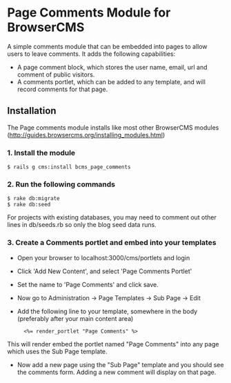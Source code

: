# Page Comments Module for BrowserCMS

A simple comments module that can be embedded into pages to allow users to leave comments. It adds the following capabilities:

* A page comment block, which stores the user name, email, url and comment of public visitors.
* A comments portlet, which can be added to any template, and will record comments for that page.

## Installation

The Page comments module installs like most other BrowserCMS modules (http://guides.browsercms.org/installing_modules.html)

### 1. Install the module 
    
    $ rails g cms:install bcms_page_comments
    
### 2. Run the following commands
  
    $ rake db:migrate
  	$ rake db:seed

For projects with existing databases, you may need to comment out other lines in db/seeds.rb so only the blog seed data runs.

### 3. Create a Comments portlet and embed into your templates

* Open your browser to localhost:3000/cms/portlets and login 
* Click 'Add New Content', and select 'Page Comments Portlet'
* Set the name to 'Page Comments' and click save.
* Now go to Administration -> Page Templates -> Sub Page -> Edit
* Add the following line to your template, somewhere in the body (preferably after your main content area)

		<%= render_portlet "Page Comments" %>

This will render embed the portlet named "Page Comments" into any page which uses the Sub Page template. 

* Now add a new page using the "Sub Page" template and you should see the comments form. Adding a new comment will display on that page.


